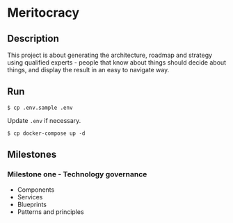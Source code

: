 # Meritocracy

## Description

This project is about generating the architecture, roadmap and strategy using qualified experts - people that know about things should decide about things, and display the result in an easy to navigate way.

## Run

    $ cp .env.sample .env

Update `.env` if necessary.

    $ cp docker-compose up -d

## Milestones

### Milestone one - Technology governance

  * Components
  * Services
  * Blueprints
  * Patterns and principles
